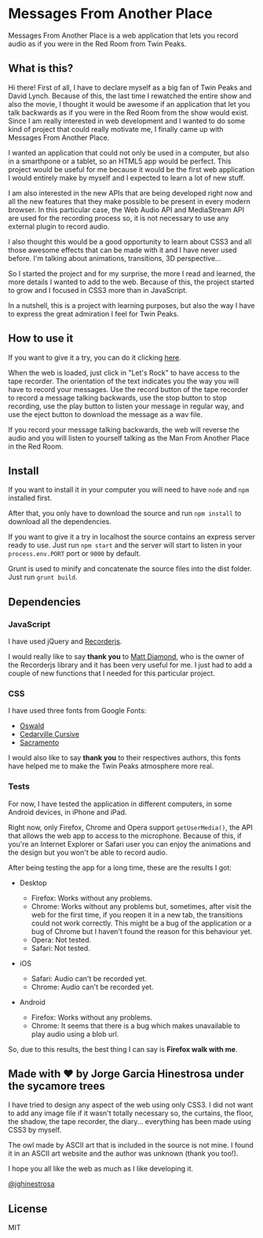# Messages From Another Place

Messages From Another Place is a web application that lets you record audio as if you were in the Red Room from Twin Peaks.

## What is this?

Hi there! First of all, I have to declare myself as a big fan of Twin Peaks and David Lynch. Because of this, the last time I rewatched the entire show and also the movie, I thought it would be awesome if an application that let you talk backwards as if you were in the Red Room from the show would exist. Since I am really interested in web development and I wanted to do some kind of project that could really motivate me, I finally came up with Messages From Another Place.

I wanted an application that could not only be used in a computer, but also in a smarthpone or a tablet, so an HTML5 app would be perfect. This project would be useful for me because it would be the first web application I would entirely make by myself and I expected to learn a lot of new stuff.

I am also interested in the new APIs that are being developed right now and all the new features that they make possible to be present in every modern browser. In this particular case, the Web Audio API and MediaStream API are used for the recording process so, it is not necessary to use any external plugin to record audio.

I also thought this would be a good opportunity to learn about CSS3 and all those awesome effects that can be made with it and I have never used before. I'm talking about animations, transitions, 3D perspective...

So I started the project and for my surprise, the more I read and learned, the more details I wanted to add to the web. Because of this, the project started to grow and I focused in CSS3 more than in JavaScript.

In a nutshell, this is a project with learning purposes, but also the way I have to express the great admiration I feel for Twin Peaks.

## How to use it

If you want to give it a try, you can do it clicking [here](https://jghinestrosa.github.io/messages-from-another-place).

When the web is loaded, just click in "Let's Rock" to have access to the tape recorder. The orientation of the text indicates you the way you will have to record your messages. Use the record button of the tape recorder to record a message talking backwards, use the stop button to stop recording, use the play button to listen your message in regular way, and use the eject button to download the message as a wav file. 

If you record your message talking backwards, the web will reverse the audio and you will listen to yourself talking as the Man From Another Place in the Red Room.

## Install

If you want to install it in your computer you will need to have `node` and `npm` installed first.

After that, you only have to download the source and run `npm install` to download all the dependencies.

If you want to give it a try in localhost the source contains an express server ready to use. Just run `npm start` and the server will start to listen in your `process.env.PORT` port or `9000` by default. 

Grunt is used to minify and concatenate the source files into the dist folder. Just run `grunt build`.

## Dependencies

### JavaScript

I have used jQuery and [Recorderjs](https://github.com/mattdiamond/Recorderjs).

I would really like to say **thank you** to [Matt Diamond](https://github.com/mattdiamond), who is the owner of the Recorderjs library and it has been very useful for me. I just had to add a couple of new functions that I needed for this particular project.

### CSS

I have used three fonts from Google Fonts:
* [Oswald](https://www.google.com/fonts/specimen/Oswald)
* [Cedarville Cursive](https://www.google.com/fonts/specimen/Cedarville+Cursive)
* [Sacramento](https://www.google.com/fonts/specimen/Sacramento)

I would also like to say **thank you** to their respectives authors, this fonts have helped me to make the Twin Peaks atmosphere more real.

### Tests

For now, I have tested the application in different computers, in some Android devices, in iPhone and iPad.

Right now, only Firefox, Chrome and Opera support `getUserMedia()`, the API that allows the web app to access to the microphone. Because of this, if you're an Internet Explorer or Safari user you can enjoy the animations and the design but you won't be able to record audio.

After being testing the app for a long time, these are the results I got:

* Desktop
    * Firefox: Works without any problems.
    * Chrome: Works without any problems but, sometimes, after visit the web for the first time, if you reopen it in a new tab, the transitions could not work correctly. This might be a bug of the application or a bug of Chrome but I haven't found the reason for this behaviour yet.
    * Opera: Not tested.
    * Safari: Not tested.

* iOS
    * Safari: Audio can't be recorded yet.
    * Chrome: Audio can't be recorded yet.

* Android
    * Firefox: Works without any problems.
    * Chrome: It seems that there is a bug which makes unavailable to play audio using a blob url.

So, due to this results, the best thing I can say is **Firefox walk with me**.

## Made with &hearts; by Jorge Garcia Hinestrosa under the sycamore trees

I have tried to design any aspect of the web using only CSS3. I did not want to add any image file if it wasn't totally necessary so, the curtains, the floor, the shadow, the tape recorder, the diary... everything has been made using CSS3 by myself.

The owl made by ASCII art that is included in the source is not mine. I found it in an ASCII art website and the author was unknown (thank you too!).

I hope you all like the web as much as I like developing it.

[@jghinestrosa](https://twitter.com/jghinestrosa)

## License
MIT
